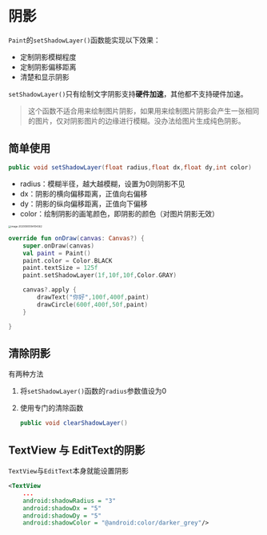 # 阴影

`Paint`的`setShadowLayer()`函数能实现以下效果：

* 定制阴影模糊程度
* 定制阴影偏移距离
* 清楚和显示阴影

`setShadowLayer()`只有绘制文字阴影支持**硬件加速**，其他都不支持硬件加速。

> 这个函数不适合用来绘制图片阴影，如果用来绘制图片阴影会产生一张相同的图片，仅对阴影图片的边缘进行模糊。没办法给图片生成纯色阴影。

## 简单使用

```java
public void setShadowLayer(float radius,float dx,float dy,int color)
```

* radius：模糊半径，越大越模糊，设置为0则阴影不见
* dx：阴影的横向偏移距离，正值向右偏移
* dy：阴影的纵向偏移距离，正值向下偏移
* color：绘制阴影的画笔颜色，即阴影的颜色（对图片阴影无效）

<img src="http://img.inaction.fun/static/83375.png" alt="image-20200905184104362" style="zoom:33%;" />

```kotlin
override fun onDraw(canvas: Canvas?) {
    super.onDraw(canvas)
    val paint = Paint()
    paint.color = Color.BLACK
    paint.textSize = 125f
    paint.setShadowLayer(1f,10f,10f,Color.GRAY)

    canvas?.apply {
        drawText("你好",100f,400f,paint)
        drawCircle(600f,400f,50f,paint)
    }

}
```

## 清除阴影

有两种方法

1. 将`setShadowLayer()`函数的`radius`参数值设为0

2. 使用专门的清除函数

   ```java
   public void clearShadowLayer()
   ```

   

## TextView 与 EditText的阴影

`TextView`与`EditText`本身就能设置阴影

```xml
<TextView
	...
	android:shadowRadius = "3"
	android:shadowDx = "5"
	android:shadowDy = "5"
	android:shadowColor = "@android:color/darker_grey"/>
```

